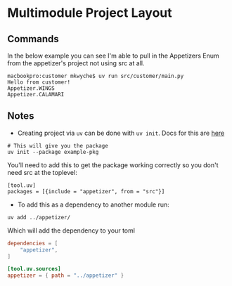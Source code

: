 # Multimodule Project Layout

## Commands

In the below example you can see I'm able to pull in the Appetizers Enum from the appetizer's project not using src at all.

```
macbookpro:customer mkwyche$ uv run src/customer/main.py
Hello from customer!
Appetizer.WINGS
Appetizer.CALAMARI
```

## Notes

* Creating project via `uv` can be done with `uv init`. Docs for this are [here](https://docs.astral.sh/uv/concepts/projects/init/#applications)

```
# This will give you the package
uv init --package example-pkg
```

You'll need to add this to get the package working correctly so you don't need src at the toplevel:

```
[tool.uv]
packages = [{include = "appetizer", from = "src"}]
```

* To add this as a dependency to another module run:

```
uv add ../appetizer/
```

Which will add the dependency to your toml

```toml
dependencies = [
    "appetizer",
]

[tool.uv.sources]
appetizer = { path = "../appetizer" }
```